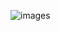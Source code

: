 ![images](https://user-images.githubusercontent.com/43389914/94612886-967bb780-0258-11eb-92a0-97e79fa4d518.jpg)
